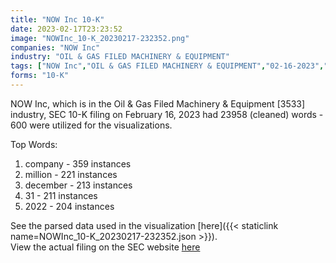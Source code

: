 ```yaml
---
title: "NOW Inc 10-K"
date: 2023-02-17T23:23:52
image: "NOWInc_10-K_20230217-232352.png"
companies: "NOW Inc"
industry: "OIL & GAS FILED MACHINERY & EQUIPMENT"
tags: ["NOW Inc","OIL & GAS FILED MACHINERY & EQUIPMENT","02-16-2023","10-K"]
forms: "10-K"
---
```

NOW Inc, which is in the Oil & Gas Filed Machinery & Equipment [3533] industry, SEC 10-K filing on February 16, 2023 had 23958 (cleaned) words - 600 were utilized for the visualizations.

Top Words:
1. company - 359 instances
2. million - 221 instances
3. december - 213 instances
4. 31 - 211 instances
5. 2022 - 204 instances


See the parsed data used in the visualization [here]({{< staticlink name=NOWInc_10-K_20230217-232352.json >}}).  
View the actual filing on the SEC website [here](https://www.sec.gov/Archives/edgar/data/1599617/0000950170-23-002996.txt)